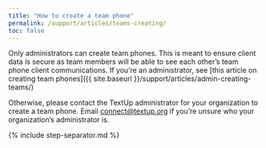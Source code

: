 ```yaml
---
title: "How to create a team phone"
permalink: /support/articles/teams-creating/
toc: false
---
```


Only administrators can create team phones. This is meant to ensure client data is secure as team members will be able to see each other’s team phone client communications. If you’re an administrator, see [this article on creating team phones]({{ site.baseurl }}/support/articles/admin-creating-teams/)

Otherwise, please contact the TextUp administrator for your organization to create a team phone. Email [connect@textup.org](mailto:connect@textup.org) if you’re unsure who your organization’s administrator is.

{% include step-separator.md %}
